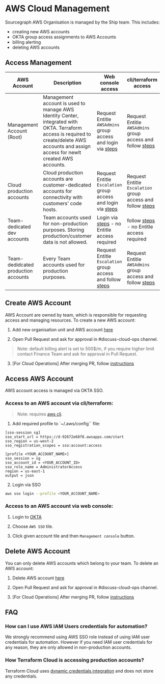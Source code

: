 # AWS Cloud Management

Sourcegraph AWS Organisation is managed by the Ship team. This includes:

- creating new AWS accounts
- OKTA group access assignments to AWS Accounts
- billing alerting
- deleting AWS accounts

## Access Management

| AWS Account                         | Description                                                                                                                                                                                   | Web console access                                                                                         | cli/terraform access                                                                                     |
| ----------------------------------- | --------------------------------------------------------------------------------------------------------------------------------------------------------------------------------------------- | ---------------------------------------------------------------------------------------------------------- | -------------------------------------------------------------------------------------------------------- |
| Management Account (Root)           | Management account is used to manage AWS Identity Center, integrated with OKTA. Terraform access is required to create/delete AWS accounts and assign access for newlt created AWS accounts. | Request Entitle `AWSAdmins` group access and login via [steps](#access-to-an-aws-account-via-web-console)  | Request Entitle `AWSAdmins` group access and follow [steps](#access-to-an-aws-account-via-cliterraform)  |
| Cloud production accounts           | Cloud production accounts are customer-dedicated accounts for connectivity with customers' code hosts.                                                                                       | Request Entitle `Escalation` group access and login via [steps](#access-to-an-aws-account-via-web-console) | Request Entitle `Escalation` group access and follow [steps](#access-to-an-aws-account-via-cliterraform) |
| Team-dedicated dev accounts        | Team accounts used for non-production purposes. Storing production/customer data is not allowed.                                                                                     | Login via [steps](#access-to-an-aws-account-via-web-console) - no Entitle access required                  | follow [steps](#access-to-an-aws-account-via-cliterraform) - no Entitle access required                  |
| Team-dedidcated production accounts | Every Team accounts used for production purposes.                                                                                                                                             | Request Entitle `Escalation` group access and follow [steps](#access-to-an-aws-account-via-web-console)    | Request Entitle `AWSAdmins` group access and follow [steps](#access-to-an-aws-account-via-cliterraform)  |

## Create AWS Account

AWS Account are owned by team, which is responsible for requesting access and managing resources. To create a new AWS account:

1. Add new organisation unit and AWS account [here](https://sourcegraph.sourcegraph.com/github.com/sourcegraph/infrastructure/-/blob/cloud/aws/variables.tf)

2. Open Pull Request and ask for approval in #discuss-cloud-ops channel.

> Note: default billing alert is set to 500$/m, if you require higher limit contact Finance Team and ask for approval in Pull Request.

3. [For Cloud Operations] After merging PR, follow [instructions](https://sourcegraph.sourcegraph.com/github.com/sourcegraph/infrastructure/-/blob/cloud/aws/README.md#create-new-aws-account)

## Access AWS Account

AWS account access is managed via OKTA SSO.

### Access to an AWS account via cli/terraform:

> Note: requires [aws cli](https://docs.aws.amazon.com/cli/latest/userguide/getting-started-install.html).

1. Add required profile to `~/.aws/config`` file:

```
[sso-session sg]
sso_start_url = https://d-92672e68f8.awsapps.com/start
sso_region = us-west-2
sso_registration_scopes = sso:account:access

[profile <YOUR_ACCOUNT_NAME>]
sso_session = sg
sso_account_id = <YOUR_ACCOUNT_ID>
sso_role_name = AdministratorAccess
region = us-east-1
output = json
```

2. Login via SSO

```sh
aws sso login --profile <YOUR_ACCOUNT_NAME>
```

### Access to an AWS account via web console:

1. Login to [OKTA](https://sourcegraph.okta.com/)

2. Choose `AWS SSO` tile.

3. Click given account tile and then `Management console` button.

## Delete AWS Account

You can only delete AWS accounts which belong to your team. To delete an AWS account:

1. Delete AWS account [here](https://sourcegraph.sourcegraph.com/github.com/sourcegraph/infrastructure/-/blob/cloud/aws/variables.tf)

2. Open Pull Request and ask for approval in #discuss-cloud-ops channel.

3. [For Cloud Operations] After merging PR, follow [instructions](https://sourcegraph.sourcegraph.com/github.com/sourcegraph/infrastructure/-/blob/cloud/aws/README.md#create-new-aws-account)

## FAQ

### How can I use AWS IAM Users credentials for automation?

We strongly recommend using AWS SSO role instead of using IAM user credentials for automation. However if you need IAM user credentials for any reason, they are only allowed in non-production accounts.

### How Terraform Cloud is accessing production accounts?

Terraform Cloud uses [dynamic credentials integration](https://developer.hashicorp.com/terraform/cloud-docs/workspaces/dynamic-provider-credentials/aws-configuration) and does not store any credentials.
